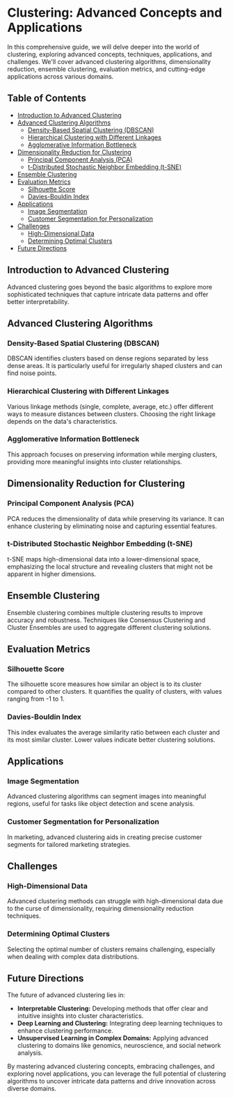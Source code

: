 # Clustering: Advanced Concepts and Applications

In this comprehensive guide, we will delve deeper into the world of clustering, exploring advanced concepts, techniques, applications, and challenges. We'll cover advanced clustering algorithms, dimensionality reduction, ensemble clustering, evaluation metrics, and cutting-edge applications across various domains.

## Table of Contents
- [Introduction to Advanced Clustering](#introduction-to-advanced-clustering)
- [Advanced Clustering Algorithms](#advanced-clustering-algorithms)
  - [Density-Based Spatial Clustering (DBSCAN)](#density-based-spatial-clustering-dbscan)
  - [Hierarchical Clustering with Different Linkages](#hierarchical-clustering-with-different-linkages)
  - [Agglomerative Information Bottleneck](#agglomerative-information-bottleneck)
- [Dimensionality Reduction for Clustering](#dimensionality-reduction-for-clustering)
  - [Principal Component Analysis (PCA)](#principal-component-analysis-pca)
  - [t-Distributed Stochastic Neighbor Embedding (t-SNE)](#t-distributed-stochastic-neighbor-embedding-t-sne)
- [Ensemble Clustering](#ensemble-clustering)
- [Evaluation Metrics](#evaluation-metrics)
  - [Silhouette Score](#silhouette-score)
  - [Davies-Bouldin Index](#davies-bouldin-index)
- [Applications](#applications)
  - [Image Segmentation](#image-segmentation)
  - [Customer Segmentation for Personalization](#customer-segmentation-for-personalization)
- [Challenges](#challenges)
  - [High-Dimensional Data](#high-dimensional-data)
  - [Determining Optimal Clusters](#determining-optimal-clusters)
- [Future Directions](#future-directions)

## Introduction to Advanced Clustering

Advanced clustering goes beyond the basic algorithms to explore more sophisticated techniques that capture intricate data patterns and offer better interpretability.

## Advanced Clustering Algorithms

### Density-Based Spatial Clustering (DBSCAN)

DBSCAN identifies clusters based on dense regions separated by less dense areas. It is particularly useful for irregularly shaped clusters and can find noise points.

### Hierarchical Clustering with Different Linkages

Various linkage methods (single, complete, average, etc.) offer different ways to measure distances between clusters. Choosing the right linkage depends on the data's characteristics.

### Agglomerative Information Bottleneck

This approach focuses on preserving information while merging clusters, providing more meaningful insights into cluster relationships.

## Dimensionality Reduction for Clustering

### Principal Component Analysis (PCA)

PCA reduces the dimensionality of data while preserving its variance. It can enhance clustering by eliminating noise and capturing essential features.

### t-Distributed Stochastic Neighbor Embedding (t-SNE)

t-SNE maps high-dimensional data into a lower-dimensional space, emphasizing the local structure and revealing clusters that might not be apparent in higher dimensions.

## Ensemble Clustering

Ensemble clustering combines multiple clustering results to improve accuracy and robustness. Techniques like Consensus Clustering and Cluster Ensembles are used to aggregate different clustering solutions.

## Evaluation Metrics

### Silhouette Score

The silhouette score measures how similar an object is to its cluster compared to other clusters. It quantifies the quality of clusters, with values ranging from -1 to 1.

### Davies-Bouldin Index

This index evaluates the average similarity ratio between each cluster and its most similar cluster. Lower values indicate better clustering solutions.

## Applications

### Image Segmentation

Advanced clustering algorithms can segment images into meaningful regions, useful for tasks like object detection and scene analysis.

### Customer Segmentation for Personalization

In marketing, advanced clustering aids in creating precise customer segments for tailored marketing strategies.

## Challenges

### High-Dimensional Data

Advanced clustering methods can struggle with high-dimensional data due to the curse of dimensionality, requiring dimensionality reduction techniques.

### Determining Optimal Clusters

Selecting the optimal number of clusters remains challenging, especially when dealing with complex data distributions.

## Future Directions

The future of advanced clustering lies in:
- **Interpretable Clustering:** Developing methods that offer clear and intuitive insights into cluster characteristics.
- **Deep Learning and Clustering:** Integrating deep learning techniques to enhance clustering performance.
- **Unsupervised Learning in Complex Domains:** Applying advanced clustering to domains like genomics, neuroscience, and social network analysis.

By mastering advanced clustering concepts, embracing challenges, and exploring novel applications, you can leverage the full potential of clustering algorithms to uncover intricate data patterns and drive innovation across diverse domains.